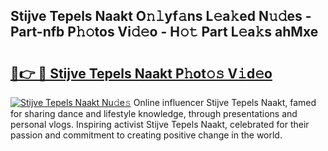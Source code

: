 ## Stijve Tepels Naakt O𝚗𝚕yf𝚊ns L𝚎a𝚔ed N𝚞𝚍es - Part-nfb P𝚑𝚘tos Vi𝚍𝚎o - H𝚘𝚝 Part L𝚎a𝚔s ahMxe

# <h2><a href="http://kfejsuo.oniu.top/?m=Stijve+Tepels+Naakt">🔗👉 🔴 Stijve Tepels Naakt P𝚑ot𝚘𝚜 V𝚒d𝚎o</a></h2>

[![Stijve Tepels Naakt Nu𝚍e𝚜](https://i.imgur.com/0qMVB7G.gif)](http://kfejsuo.oniu.top/?m=Stijve+Tepels+Naakt)
Online influencer Stijve Tepels Naakt, famed for sharing dance and lifestyle knowledge, through presentations and personal vlogs. Inspiring activist Stijve Tepels Naakt, celebrated for their passion and commitment to creating positive change in the world.  
